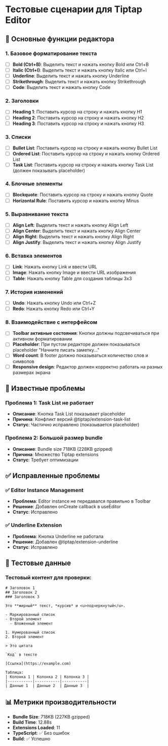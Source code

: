 # Тестовые сценарии для Tiptap Editor

## 🎯 Основные функции редактора

### 1. Базовое форматирование текста
- [ ] **Bold (Ctrl+B)**: Выделить текст и нажать кнопку Bold или Ctrl+B
- [ ] **Italic (Ctrl+I)**: Выделить текст и нажать кнопку Italic или Ctrl+I  
- [ ] **Underline**: Выделить текст и нажать кнопку Underline
- [ ] **Strikethrough**: Выделить текст и нажать кнопку Strikethrough
- [ ] **Code**: Выделить текст и нажать кнопку Code

### 2. Заголовки
- [ ] **Heading 1**: Поставить курсор на строку и нажать кнопку H1
- [ ] **Heading 2**: Поставить курсор на строку и нажать кнопку H2
- [ ] **Heading 3**: Поставить курсор на строку и нажать кнопку H3

### 3. Списки
- [ ] **Bullet List**: Поставить курсор на строку и нажать кнопку Bullet List
- [ ] **Ordered List**: Поставить курсор на строку и нажать кнопку Ordered List
- [ ] **Task List**: Поставить курсор на строку и нажать кнопку Task List (должен показывать placeholder)

### 4. Блочные элементы
- [ ] **Blockquote**: Поставить курсор на строку и нажать кнопку Quote
- [ ] **Horizontal Rule**: Поставить курсор и нажать кнопку Minus

### 5. Выравнивание текста
- [ ] **Align Left**: Выделить текст и нажать кнопку Align Left
- [ ] **Align Center**: Выделить текст и нажать кнопку Align Center
- [ ] **Align Right**: Выделить текст и нажать кнопку Align Right
- [ ] **Align Justify**: Выделить текст и нажать кнопку Align Justify

### 6. Вставка элементов
- [ ] **Link**: Нажать кнопку Link и ввести URL
- [ ] **Image**: Нажать кнопку Image и ввести URL изображения
- [ ] **Table**: Нажать кнопку Table для создания таблицы 3x3

### 7. История изменений
- [ ] **Undo**: Нажать кнопку Undo или Ctrl+Z
- [ ] **Redo**: Нажать кнопку Redo или Ctrl+Y

### 8. Взаимодействие с интерфейсом
- [ ] **Toolbar активные состояния**: Кнопки должны подсвечиваться при активном форматировании
- [ ] **Placeholder**: При пустом редакторе должен показываться placeholder "Начните писать заметку..."
- [ ] **Word count**: В footer должно показываться количество слов и символов
- [ ] **Responsive design**: Редактор должен корректно работать на разных размерах экрана

## 🐛 Известные проблемы

### Проблема 1: Task List не работает
- **Описание**: Кнопка Task List показывает placeholder
- **Причина**: Конфликт версий @tiptap/extension-task-list
- **Статус**: Частично исправлено (показывается placeholder)

### Проблема 2: Большой размер bundle
- **Описание**: Bundle size 718KB (228KB gzipped)
- **Причина**: Множество Tiptap extensions
- **Статус**: Требует оптимизации

## ✅ Исправленные проблемы

### ✅ Editor Instance Management
- **Проблема**: Editor instance не передавался правильно в Toolbar
- **Решение**: Добавлен onCreate callback в useEditor
- **Статус**: Исправлено

### ✅ Underline Extension
- **Проблема**: Кнопка Underline не работала
- **Решение**: Добавлен @tiptap/extension-underline
- **Статус**: Исправлено

## 🧪 Тестовые данные

### Тестовый контент для проверки:
```
# Заголовок 1
## Заголовок 2
### Заголовок 3

Это **жирный** текст, *курсив* и <u>подчеркнутый</u>.

- Маркированный список
- Второй элемент
  - Вложенный элемент

1. Нумерованный список
2. Второй элемент

> Это цитата

`Код` в тексте

[Ссылка](https://example.com)

Таблица:
| Колонка 1 | Колонка 2 | Колонка 3 |
|-----------|-----------|-----------|
| Данные 1  | Данные 2  | Данные 3  |
```

## 📊 Метрики производительности

- **Bundle Size**: 718KB (227KB gzipped)
- **Build Time**: 12.88s
- **Extensions Loaded**: 11
- **TypeScript**: ✅ Без ошибок
- **Build**: ✅ Успешно





